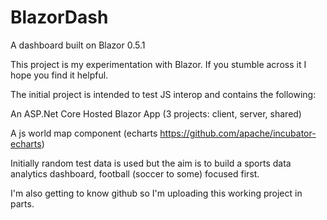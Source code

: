 # BlazorDash
A dashboard built on Blazor 0.5.1

This project is my experimentation with Blazor. If you stumble across it I hope you find it helpful.

The initial project is intended to test JS interop and contains the following:

An ASP.Net Core Hosted Blazor App (3 projects: client, server, shared)

A js world map component (echarts https://github.com/apache/incubator-echarts) 

Initially random test data is used but the aim is to build a sports data analytics dashboard, football (soccer to some) focused first.

I'm also getting to know github so I'm uploading this working project in parts.

